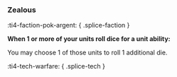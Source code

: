 ### **Zealous**
:ti4-faction-pok-argent:
{ .splice-faction }

**When 1 or more of your units roll dice for a unit ability:**

You may choose 1 of those units to roll 1 additional die.

:ti4-tech-warfare:
{ .splice-tech }
